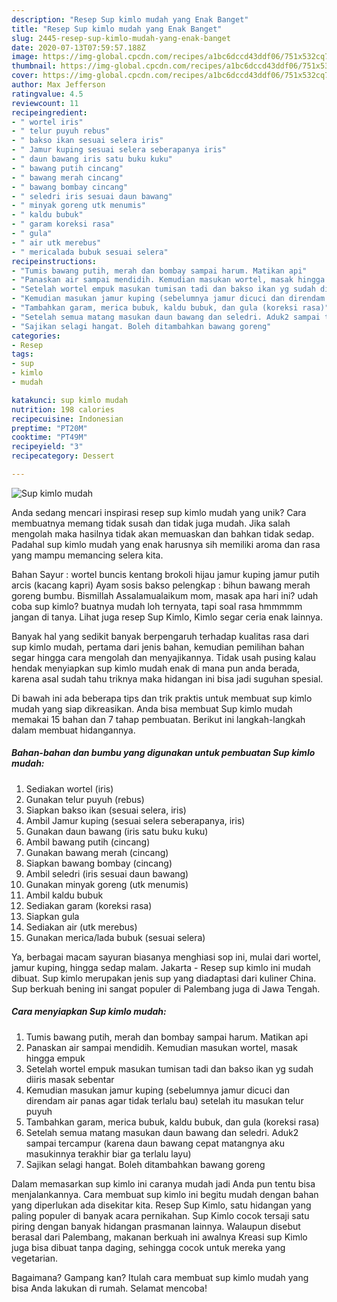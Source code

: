 ```yaml
---
description: "Resep Sup kimlo mudah yang Enak Banget"
title: "Resep Sup kimlo mudah yang Enak Banget"
slug: 2445-resep-sup-kimlo-mudah-yang-enak-banget
date: 2020-07-13T07:59:57.188Z
image: https://img-global.cpcdn.com/recipes/a1bc6dccd43ddf06/751x532cq70/sup-kimlo-mudah-foto-resep-utama.jpg
thumbnail: https://img-global.cpcdn.com/recipes/a1bc6dccd43ddf06/751x532cq70/sup-kimlo-mudah-foto-resep-utama.jpg
cover: https://img-global.cpcdn.com/recipes/a1bc6dccd43ddf06/751x532cq70/sup-kimlo-mudah-foto-resep-utama.jpg
author: Max Jefferson
ratingvalue: 4.5
reviewcount: 11
recipeingredient:
- " wortel iris"
- " telur puyuh rebus"
- " bakso ikan sesuai selera iris"
- " Jamur kuping sesuai selera seberapanya iris"
- " daun bawang iris satu buku kuku"
- " bawang putih cincang"
- " bawang merah cincang"
- " bawang bombay cincang"
- " seledri iris sesuai daun bawang"
- " minyak goreng utk menumis"
- " kaldu bubuk"
- " garam koreksi rasa"
- " gula"
- " air utk merebus"
- " mericalada bubuk sesuai selera"
recipeinstructions:
- "Tumis bawang putih, merah dan bombay sampai harum. Matikan api"
- "Panaskan air sampai mendidih. Kemudian masukan wortel, masak hingga empuk"
- "Setelah wortel empuk masukan tumisan tadi dan bakso ikan yg sudah diiris masak sebentar"
- "Kemudian masukan jamur kuping (sebelumnya jamur dicuci dan direndam air panas agar tidak terlalu bau) setelah itu masukan telur puyuh"
- "Tambahkan garam, merica bubuk, kaldu bubuk, dan gula (koreksi rasa)"
- "Setelah semua matang masukan daun bawang dan seledri. Aduk2 sampai tercampur (karena daun bawang cepat matangnya aku masukinnya terakhir biar ga terlalu layu)"
- "Sajikan selagi hangat. Boleh ditambahkan bawang goreng"
categories:
- Resep
tags:
- sup
- kimlo
- mudah

katakunci: sup kimlo mudah 
nutrition: 198 calories
recipecuisine: Indonesian
preptime: "PT20M"
cooktime: "PT49M"
recipeyield: "3"
recipecategory: Dessert

---
```



![Sup kimlo mudah](https://img-global.cpcdn.com/recipes/a1bc6dccd43ddf06/751x532cq70/sup-kimlo-mudah-foto-resep-utama.jpg)

Anda sedang mencari inspirasi resep sup kimlo mudah yang unik? Cara membuatnya memang tidak susah dan tidak juga mudah. Jika salah mengolah maka hasilnya tidak akan memuaskan dan bahkan tidak sedap. Padahal sup kimlo mudah yang enak harusnya sih memiliki aroma dan rasa yang mampu memancing selera kita.

Bahan Sayur : wortel buncis kentang brokoli hijau jamur kuping jamur putih arcis (kacang kapri) Ayam sosis bakso pelengkap : bihun bawang merah goreng bumbu. Bismillah Assalamualaikum mom, masak apa hari ini? udah coba sup kimlo? buatnya mudah loh ternyata, tapi soal rasa hmmmmm jangan di tanya. Lihat juga resep Sup Kimlo, Kimlo segar ceria enak lainnya.

Banyak hal yang sedikit banyak berpengaruh terhadap kualitas rasa dari sup kimlo mudah, pertama dari jenis bahan, kemudian pemilihan bahan segar hingga cara mengolah dan menyajikannya. Tidak usah pusing kalau hendak menyiapkan sup kimlo mudah enak di mana pun anda berada, karena asal sudah tahu triknya maka hidangan ini bisa jadi suguhan spesial.


Di bawah ini ada beberapa tips dan trik praktis untuk membuat sup kimlo mudah yang siap dikreasikan. Anda bisa membuat Sup kimlo mudah memakai 15 bahan dan 7 tahap pembuatan. Berikut ini langkah-langkah dalam membuat hidangannya.

<!--inarticleads1-->

##### Bahan-bahan dan bumbu yang digunakan untuk pembuatan Sup kimlo mudah:

1. Sediakan  wortel (iris)
1. Gunakan  telur puyuh (rebus)
1. Siapkan  bakso ikan (sesuai selera, iris)
1. Ambil  Jamur kuping (sesuai selera seberapanya, iris)
1. Gunakan  daun bawang (iris satu buku kuku)
1. Ambil  bawang putih (cincang)
1. Gunakan  bawang merah (cincang)
1. Siapkan  bawang bombay (cincang)
1. Ambil  seledri (iris sesuai daun bawang)
1. Gunakan  minyak goreng (utk menumis)
1. Ambil  kaldu bubuk
1. Sediakan  garam (koreksi rasa)
1. Siapkan  gula
1. Sediakan  air (utk merebus)
1. Gunakan  merica/lada bubuk (sesuai selera)


Ya, berbagai macam sayuran biasanya menghiasi sop ini, mulai dari wortel, jamur kuping, hingga sedap malam. Jakarta - Resep sup kimlo ini mudah dibuat. Sup kimlo merupakan jenis sup yang diadaptasi dari kuliner China. Sup berkuah bening ini sangat populer di Palembang juga di Jawa Tengah. 

<!--inarticleads2-->

##### Cara menyiapkan Sup kimlo mudah:

1. Tumis bawang putih, merah dan bombay sampai harum. Matikan api
1. Panaskan air sampai mendidih. Kemudian masukan wortel, masak hingga empuk
1. Setelah wortel empuk masukan tumisan tadi dan bakso ikan yg sudah diiris masak sebentar
1. Kemudian masukan jamur kuping (sebelumnya jamur dicuci dan direndam air panas agar tidak terlalu bau) setelah itu masukan telur puyuh
1. Tambahkan garam, merica bubuk, kaldu bubuk, dan gula (koreksi rasa)
1. Setelah semua matang masukan daun bawang dan seledri. Aduk2 sampai tercampur (karena daun bawang cepat matangnya aku masukinnya terakhir biar ga terlalu layu)
1. Sajikan selagi hangat. Boleh ditambahkan bawang goreng


Dalam memasarkan sup kimlo ini caranya mudah jadi Anda pun tentu bisa menjalankannya. Cara membuat sup kimlo ini begitu mudah dengan bahan yang diperlukan ada disekitar kita. Resep Sup Kimlo, satu hidangan yang paling populer di banyak acara pernikahan. Sup Kimlo cocok tersaji satu piring dengan banyak hidangan prasmanan lainnya. Walaupun disebut berasal dari Palembang, makanan berkuah ini awalnya Kreasi sup Kimlo juga bisa dibuat tanpa daging, sehingga cocok untuk mereka yang vegetarian. 

Bagaimana? Gampang kan? Itulah cara membuat sup kimlo mudah yang bisa Anda lakukan di rumah. Selamat mencoba!
